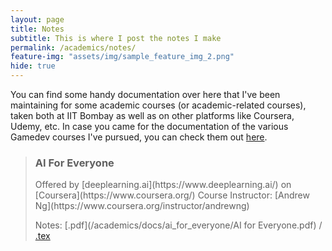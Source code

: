```yaml
---
layout: page
title: Notes
subtitle: This is where I post the notes I make
permalink: /academics/notes/
feature-img: "assets/img/sample_feature_img_2.png"
hide: true
---
```


You can find some handy documentation over here that I've been maintaining for some academic courses (or academic-related courses), taken both at IIT Bombay as well as on other platforms like Coursera, Udemy, etc. In case you came for the documentation of the various Gamedev courses I've pursued, you can check them out [here](/gamedev/courses/).

> <h3>AI For Everyone</h3>
> Offered by [deeplearning.ai](https://www.deeplearning.ai/) on [Coursera](https://www.coursera.org/)
> Course Instructor: [Andrew Ng](https://www.coursera.org/instructor/andrewng)
>
> Notes: [.pdf](/academics/docs/ai_for_everyone/AI for Everyone.pdf) / [.tex](https://github.com/omprabhu31/omprabhu31.github.io/blob/master/academics/docs/ai_for_everyone/AI%20for%20Everyone.tex)